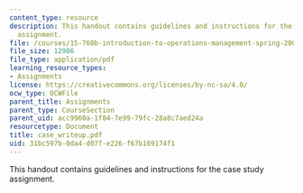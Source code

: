```yaml
---
content_type: resource
description: This handout contains guidelines and instructions for the case study
  assignment.
file: /courses/15-760b-introduction-to-operations-management-spring-2004/31bc597b0da4d07fe226f67b169174f1_case_writeup.pdf
file_size: 12906
file_type: application/pdf
learning_resource_types:
- Assignments
license: https://creativecommons.org/licenses/by-nc-sa/4.0/
ocw_type: OCWFile
parent_title: Assignments
parent_type: CourseSection
parent_uid: acc9960a-1f84-7e99-79fc-28a8c7aed24a
resourcetype: Document
title: case_writeup.pdf
uid: 31bc597b-0da4-d07f-e226-f67b169174f1
---
```

This handout contains guidelines and instructions for the case study assignment.